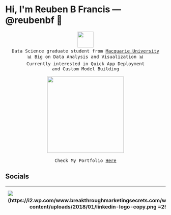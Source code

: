 # Hi, I'm Reuben B Francis — @reubenbf 👋
<p align="center">
  <img src="https://www.smogon.com/forums/attachments/unnamed-7-gif.84454/" width="50px">
  <samp>
    <br>Data Science graduate student from <a href="https://www.mq.edu.au/">Macquarie University</a>
      <br>📊 Big on Data Analysis and Visualization 📊
    <br>Currently interested in Quick App Deployment 
    <br>and Custom Model Building
    <br><br>
    <img src="https://i.imgur.com/SrExpSG.gif" width="240px" align="center">
    <br>
    <br> Check My Portfolio <a 
    href="https://reubenbf.github.io/Reuben_Portfolio/">Here</a>
  </samp>
</p>


## Socials
![[](https://i2.wp.com/www.breakthroughmarketingsecrets.com/wp-content/uploads/2018/01/linkedin-logo-copy.png =25x)](https://www.linkedin.com/in/reuben-bernard-francis/)|[![](https://upload.wikimedia.org/wikipedia/commons/thumb/5/51/Facebook_f_logo_%282019%29.svg/214px-Facebook_f_logo_%282019%29.svg.png =25x)](https://www.facebook.com/reuben.francis)| [![](https://www.omnicoreagency.com/wp-content/uploads/2018/09/Instagram-Logo-PNG-2018.png =25x)](https://www.instagram.com/reuben.francis/)|
-:|:-:|:-

